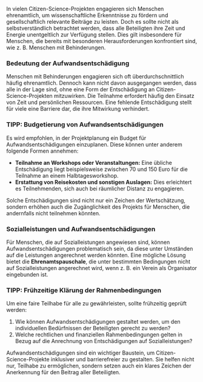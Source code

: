 In vielen Citizen-Science-Projekten engagieren sich Menschen ehrenamtlich, um wissenschaftliche Erkenntnisse zu fördern und gesellschaftlich relevante Beiträge zu leisten. Doch es sollte nicht als selbstverständlich betrachtet werden, dass alle Beteiligten ihre Zeit und Energie unentgeltlich zur Verfügung stellen. Dies gilt insbesondere für Menschen, die bereits mit besonderen Herausforderungen konfrontiert sind, wie z. B. Menschen mit Behinderungen.

### **Bedeutung der Aufwandsentschädigung**

Menschen mit Behinderungen engagieren sich oft überdurchschnittlich häufig ehrenamtlich. Dennoch kann nicht davon ausgegangen werden, dass alle in der Lage sind, ohne eine Form der Entschädigung an Citizen-Science-Projekten mitzuwirken. Die Teilnahme erfordert häufig den Einsatz von Zeit und persönlichen Ressourcen. Eine fehlende Entschädigung stellt für viele eine Barriere dar, die ihre Mitwirkung verhindert.

### **TIPP: Budgetierung von Aufwandsentschädigungen**

Es wird empfohlen, in der Projektplanung ein Budget für Aufwandsentschädigungen einzuplanen. Diese können unter anderem folgende Formen annehmen:

* **Teilnahme an Workshops oder Veranstaltungen:** Eine übliche Entschädigung liegt beispielsweise zwischen 70 und 150 Euro für die Teilnahme an einem Halbtagesworkshop.  
* **Erstattung von Reisekosten und sonstigen Auslagen:** Dies erleichtert es Teilnehmenden, sich auch bei räumlicher Distanz zu engagieren.

Solche Entschädigungen sind nicht nur ein Zeichen der Wertschätzung, sondern erhöhen auch die Zugänglichkeit des Projekts für Menschen, die andernfalls nicht teilnehmen könnten.

### **Sozialleistungen und Aufwandsentschädigungen**

Für Menschen, die auf Sozialleistungen angewiesen sind, können Aufwandsentschädigungen problematisch sein, da diese unter Umständen auf die Leistungen angerechnet werden könnten. Eine mögliche Lösung bietet die **Ehrenamtspauschale**, die unter bestimmten Bedingungen nicht auf Sozialleistungen angerechnet wird, wenn z. B. ein Verein als Organisator eingebunden ist.

### **TIPP: Frühzeitige Klärung der Rahmenbedingungen**

Um eine faire Teilhabe für alle zu gewährleisten, sollte frühzeitig geprüft werden:

1. Wie können Aufwandsentschädigungen gestaltet werden, um den individuellen Bedürfnissen der Beteiligten gerecht zu werden?  
2. Welche rechtlichen und finanziellen Rahmenbedingungen gelten in Bezug auf die Anrechnung von Entschädigungen auf Sozialleistungen?

Aufwandsentschädigungen sind ein wichtiger Baustein, um Citizen-Science-Projekte inklusiver und barrierefreier zu gestalten. Sie helfen nicht nur, Teilhabe zu ermöglichen, sondern setzen auch ein klares Zeichen der Anerkennung für den Beitrag aller Beteiligten.